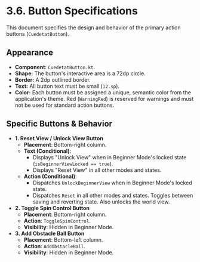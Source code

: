 # 3.6. Button Specifications

This document specifies the design and behavior of the primary action buttons (`CuedetatButton`).

## Appearance

* **Component**: `CuedetatButton.kt`.
* **Shape:** The button's interactive area is a 72dp circle.
* **Border:** A 2dp outlined border.
* **Text:** All button text must be small (`12.sp`).
* **Color:** Each button must be assigned a unique, semantic color from the application's theme.
  Red (`WarningRed`) is reserved for warnings and must not be used for standard action buttons.

## Specific Buttons & Behavior

* **1. Reset View / Unlock View Button**
  * **Placement**: Bottom-right column.
  * **Text (Conditional)**:
    * Displays "Unlock View" when in Beginner Mode's locked state (`isBeginnerViewLocked == true`).
    * Displays "Reset View" in all other modes and states.
  * **Action (Conditional)**:
    * Dispatches `UnlockBeginnerView` when in Beginner Mode's locked state.
    * Dispatches `Reset` in all other modes and states. Toggles between saving and reverting state.
      Also unlocks the world view.
* **2. Toggle Spin Control Button**
  * **Placement**: Bottom-right column.
  * **Action**: `ToggleSpinControl`.
  * **Visibility**: Hidden in Beginner Mode.
* **3. Add Obstacle Ball Button**
  * **Placement**: Bottom-left column.
  * **Action**: `AddObstacleBall`.
  * **Visibility**: Hidden in Beginner Mode.